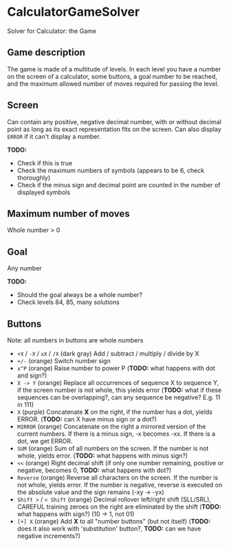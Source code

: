 # CalculatorGameSolver
Solver for Calculator: the Game

## Game description
The game is made of a multitude of levels. In each level you have a number
on the screen of a calculator, some buttons, a goal number to be reached,
and the maximum allowed number of moves required for passing the level.

## Screen
Can contain any positive, negative decimal number, with or without decimal point
as long as its exact representation fits on the screen. Can also display `ERROR`
if it can't display a number.

**TODO:**
* Check if this is true
* Check the maximum numbers of symbols (appears to be 6, check thoroughly)
* Check if the minus sign and decimal point are counted in the number of displayed symbols

## Maximum number of moves
Whole number > 0

## Goal
Any number

**TODO:**
* Should the goal always be a whole number?
* Check levels 84, 85, many solutions

## Buttons

Note: all numbers in buttons are whole numbers

* `+X` / `-X` / `xX` / `/X` (dark gray) Add / subtract / multiply / divide by X
* `+/-` (orange) Switch number sign
* `x^P` (orange) Raise number to power P (**TODO:** what happens with dot and sign?)
* `X -> Y` (orange) Replace all occurrences of sequence X to sequence Y, if the screen number is not whole, this yields error (**TODO:** what if these sequences can be overlapping?, can any sequence be negative? E.g. 11 in 111)
* `X` (purple) Concatenate **X** on the right, if the number has a dot, yields ERROR. (**TODO:** can X have minus sign or a dot?)
* `MIRROR` (orange) Concatenate on the right a mirrored version of the current numbers. If there is a minus sign, -x becomes -xx. If there is a dot, we get ERROR.
* `SUM` (orange) Sum of all numbers on the screen. If the number is not whole, yields error. (**TODO:** what happens with minus sign?)
* `<<` (orange) Right decimal shift (if only one number remaining, positive or negative, becomes 0, **TODO:** what happens with dot?)
* `Reverse` (orange) Reverse all characters on the screen. If the number is not whole, yields error. If the number is negative, reverse is executed on the absolute value and the sign remains (-xy -> -yx)
* `Shift >` / `< Shift` (orange) Decimal rollover left/right shift (SLL/SRL), CAREFUL training zeroes on the right are eliminated by the shift (**TODO:** what happens with sign?) (10 -> 1, not 01)
* `[+] X` (orange) Add **X** to all "number buttons" (but not itself) (**TODO:** does it also work with 'substitution' button?, **TODO:** can we have negative increments?)
